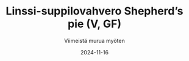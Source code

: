 ---
title: "Linssi-suppilovahvero Shepherd’s pie (V, GF)"
image: "https://vegaanibotti.lauravuo.me/2024/11/2024-11-16_small.png"
date: 2024-11-16
receipt_url: "https://viimeistamuruamyoten.com/linssi-suppilovahvero-shepherds-pie-v-gf/"
author: "Viimeistä murua myöten"
---